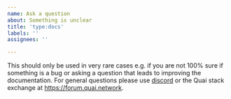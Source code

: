 ```yaml
---
name: Ask a question
about: Something is unclear
title: 'type:docs'
labels: ''
assignees: ''

---
```


This should only be used in very rare cases e.g. if you are not 100% sure if something is a bug or asking a question that leads to improving the documentation. For general questions please use [discord](https://discord.gg/ngw88VXXnV) or the Quai stack exchange at https://forum.quai.network.

